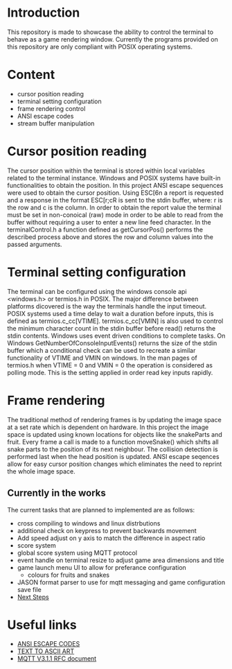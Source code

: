 # Introduction
This repository is made to showcase the ability to control the terminal to behave as a game rendering window. Currently the programs provided on this repository are only compliant with POSIX operating systems.

# Content
* cursor position reading
* terminal setting configuration
* frame rendering control
* ANSI escape codes
* stream buffer manipulation

# Cursor position reading
The cursor position within the terminal is stored within local variables related to the terminal instance. Windows and POSIX systems have built-in functionalities to obtain the position. In this project ANSI escape sequences were used to obtain the cursor position. Using ESC[6n a report is requested and a response in the format ESC[r;cR is sent to the stdin buffer, where: r is the row and c is the column. In order to obtain the report value the terminal must be set in non-conoical (raw) mode in order to be able to read from the buffer without requiring a user to enter a new line feed character. In the terminalControl.h a function defined as getCursorPos() performs the described process above and stores the row and column values into the passed arguments.

# Terminal setting configuration
The terminal can be configured using the windows console api <windows.h> or termios.h in POSIX. The major difference between platforms dicovered is the way the terminals handle the input timeout. POSIX systems used a time delay to wait a duration before inputs, this is defined as termios.c_cc[VTIME]. termios.c_cc[VMIN] is also used to control the minimum character count in the stdin buffer before read() returns the stdin contents. Windows uses event driven conditions to complete tasks. On Windows GetNumberOfConsoleInputEvents() returns the size of the stdin buffer which a conditional check can be used to recreate a similar functionality of VTIME and VMIN on windows. In the man pages of termios.h when VTIME = 0 and VMIN = 0 the operation is considered as polling mode. This is the setting applied in order read key inputs rapidly. 

# Frame rendering
The traditional method of rendering frames is by updating the image space at a set rate which is dependent on hardware. In this project the image space is updated using known locations for objects like the snakeParts and fruit. Every frame a call is made to a function moveSnake() which shifts all snake parts to the position of its next neighbour. The collision detection is performed last when the head position is updated. ANSI escape seqences allow for easy cursor position changes which eliminates the need to reprint the whole image space. 

## Currently in the works
The current tasks that are planned to implemented are as follows:
* cross compiling to windows and linux distrbutions
* additional check on keypress to prevent backwards movement
* Add speed adjust on y axis to match the difference in aspect ratio
* score system
* global score system using MQTT protocol
* event handle on terminal resize to adjust game area dimensions and title
* game launch menu UI to allow for preferance configuration
    * colours for fruits and snakes
* JASON format parser to use for mqtt messaging and game configuration save file
* [Next Steps](NextSteps.md)

# Useful links
* [ANSI ESCAPE CODES](https://gist.github.com/fnky/458719343aabd01cfb17a3a4f7296797)
* [TEXT TO ASCII ART](https://patorjk.com/software/taag/#p=display&f=Graffiti&t=Type%20Something%20)
* [MQTT V3.1.1 RFC document](https://docs.oasis-open.org/mqtt/mqtt/v3.1.1/os/mqtt-v3.1.1-os.html#_Toc398718009)
